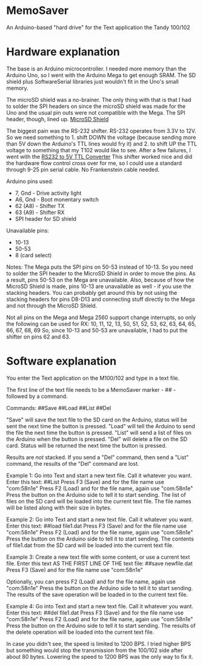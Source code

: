﻿# MemoSaver
An Arduino-based "hard drive" for the Text application the Tandy 100/102

# Hardware explanation

The base is an Arduino microcontroller.  I needed more memory than the Arduino Uno, so I went with the Arduino Mega to get enough SRAM.  The SD shield plus SoftwareSerial libraries just wouldn't fit in the Uno's small memory.

The microSD shield was a no-brainer.  The only thing with that is that I had to solder the SPI headers on since the microSD shield was made for the Uno and the usual pin outs were not compatible with the Mega.  The SPI header, though, lined up. [MicroSD Shield](https://www.sparkfun.com/products/12761)

The biggest pain was the RS-232 shifter.  RS-232 operates from 3.3V to 12V.  So we need something to 1. shift DOWN the voltage (because sending more than 5V down the Arduino's TTL lines would fry it) and 2. to shift UP the TTL voltage to something that my T102 would like to see.  After a few failures, I went with the [RS232 to 5V TTL Converter](http://www.serialcomm.com/serial_rs232_converters/rs232_rs485_to_ttl_converters/rs232_to_5v_ttl_converter/rs232_to_5v_ttl.product_general_info.aspx)
This shifter worked nice and did the hardware flow control cross over for me, so I could use a standard through 9-25 pin serial cable.  No Frankenstein cable needed.

Arduino pins used:
* 7, Gnd - Drive activity light
* A6, Gnd - Boot monentary switch
* 62 (A8) - Shifter TX
* 63 (A9) - Shifter RX
* SPI header for SD shield

Unavailable pins:
* 10-13
* 50-53
* 8 (card select)

Notes:
The Mega puts the SPI pins on 50-53 instead of 10-13.  So you need to solder the SPI header to the MicroSD Shield in order to move the pins.  As a result, pins 50-53 on the Mega are unavailable.  Also, because of how the MicroSD Shield is made, pins 10-13 are unavailable as well - if you use the stacking headers.  You can probably get around this by not using the stacking headers for pins D8-D13 and connecting stuff directly to the Mega and not through the MicroSD Shield.

Not all pins on the Mega and Mega 2560 support change interrupts, so only the following can be used for RX:
10, 11, 12, 13, 50, 51, 52, 53, 62, 63, 64, 65, 66, 67, 68, 69
So, since 10-13 and 50-53 are unavailable, I had to put the shifter on pins 62 and 63.

# Software explanation

You enter the Text application on the M100/102 and type in a text file.

The first line of the text file needs to be a MemoSaver marker - ## - followed by a command.

Commands:
 ##Save <filename>
 ##Load <filename>
 ##List
 ##Del <filename>

"Save" will save the text file to the SD card on the Arduino, status will be sent the next time the button is pressed.
"Load" will tell the Arduino to send the file the next time the button is pressed.
"List" will send a list of files on the Arduino when the button is pressed.
"Del" will delete a file on the SD card.  Status will be returned the next time the button is pressed.

Results are *not* stacked.  If you send a "Del" command, then send a "List" command, the results of the "Del" command are lost.

Example 1:
Go into Text and start a new text file.  Call it whatever you want.
Enter this text:
 ##List<press enter>
Press F3 (Save) and for the file name use "com:58n1e"
Press F2 (Load) and for the file name, again use "com:58n1e"
Press the button on the Arduino side to tell it to start sending.
The list of files on the SD card will be loaded into the current text file.
The file names will be listed along with their size in bytes.

Example 2:
Go into Text and start a new text file.  Call it whatever you want.
Enter this text:
 ##load file1.dat<press enter>
Press F3 (Save) and for the file name use "com:58n1e"
Press F2 (Load) and for the file name, again use "com:58n1e"
Press the button on the Arduino side to tell it to start sending.
The contents of file1.dat from the SD card will be loaded into the current text file.

Example 3:
Create a new text file with some content, or use a current text file.
Enter this text AS THE FIRST LINE OF THE text file:
 ##save newfile.dat<press enter>
Press F3 (Save) and for the file name use "com:58n1e"

Optionally, you can press F2 (Load) and for the file name, again use "com:58n1e"
Press the button on the Arduino side to tell it to start sending.
The results of the save operation will be loaded in to the current text file.

Example 4:
Go into Text and start a new text file.  Call it whatever you want.
Enter this text:
 ##del file1.dat<press enter>
Press F3 (Save) and for the file name use "com:58n1e"
Press F2 (Load) and for the file name, again use "com:58n1e"
Press the button on the Arduino side to tell it to start sending.
The results of the delete operation will be loaded into the current text file.

In case you didn't see, the speed is limited to 1200 BPS.  I tried higher BPS but something would stop the transmission from the 100/102 side after about 80 bytes.  Lowering the speed to 1200 BPS was the only way to fix it.
